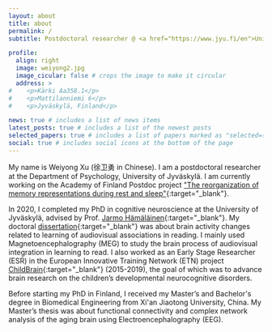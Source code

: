 ```yaml
---
layout: about
title: about
permalink: /
subtitle: Postdoctoral researcher @ <a href="https://www.jyu.fi/en">University of Jyväskylä</a>.

profile:
  align: right
  image: weiyong2.jpg
  image_cicular: false # crops the image to make it circular
  address: >
#    <p>Kärki Aa358.1</p>
#    <p>Mattilanniemi 6</p>
#    <p>Jyväskylä, Finland</p>

news: true # includes a list of news items
latest_posts: true # includes a list of the newest posts
selected_papers: true # includes a list of papers marked as "selected={true}"
social: true # includes social icons at the bottom of the page
---
```


My name is Weiyong Xu (徐卫勇 in Chinese). I am a postdoctoral researcher at the Department of Psychology, University of Jyväskylä. I am currently working on the Academy of Finland Postdoc project ["The reorganization of memory representations during rest and sleep"](https://akareport.aka.fi/ibi_apps/WFServlet?IBIF_ex=x_hakkuvaus2&CLICKED_ON=&HAKNRO1=348989&UILANG=en&TULOSTE=HTML){:target="\_blank"}.

In 2020, I completed my PhD in cognitive neuroscience at the University of Jyväskylä, advised by Prof. [Jarmo Hämäläinen](https://www.jyu.fi/edupsy/fi/laitokset/psykologia/en/staff/hamalainen-jarmo){:target="\_blank"}. My doctoral [dissertation](https://jyx.jyu.fi/handle/123456789/71016){:target="\_blank"} was about brain activity changes related to learning of audiovisual associations in reading. I mainly used Magnetoencephalography (MEG) to study the brain process of audiovisual integration in learning to read. I also worked as an Early Stage Researcher (ESR) in the European Innovative Training Network (ETN) project [ChildBrain](http://www.childbrain.eu){:target="\_blank"} (2015-2019), the goal of which was to advance brain research on the children’s developmental neurocognitive disorders.

Before starting my PhD in Finland, I received my Master’s and Bachelor's degree in Biomedical Engineering from Xi'an Jiaotong University, China. My Master’s thesis was about functional connectivity and complex network analysis of the aging brain using Electroencephalography (EEG).
